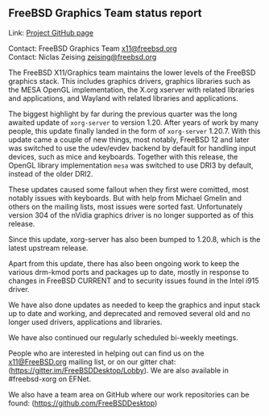 ## FreeBSD Graphics Team status report ##

Link:	 [Project GitHub page](https://github.com/FreeBSDDesktop)

Contact: FreeBSD Graphics Team <x11@freebsd.org>  
Contact: Niclas Zeising <zeising@freebsd.org>  

The FreeBSD X11/Graphics team maintains the lower levels of the FreeBSD graphics
stack.
This includes graphics drivers, graphics libraries such as the
MESA OpenGL implementation, the X.org xserver with related libraries and
applications, and Wayland with related libraries and applications.

The biggest highlight by far during the previous quarter was the long awaited
update of `xorg-server` to version 1.20.
After years of work by many people, this update finally landed in the form of
`xorg-server` 1.20.7.
With this update came a couple of new things, most notably, FreeBSD 12 and later
was switched to use the udev/evdev backend by default for handling input
devices, such as mice and keyboards.
Together with this release, the OpenGL library implementation `mesa` was
switched to use DRI3 by default, instead of the older DRI2.

These updates caused some fallout when they first were comitted, most notably
issues with keyboards.
But with help from Michael Gmelin and others on the mailing lists, most issues
were sorted fast.
Unfortunately version 304 of the nVidia graphics driver is no longer supported
as of this release.

Since this update, xorg-server has also been bumped to 1.20.8, which is the
latest upstream release.

Apart from this update, there has also been ongoing work to keep the various
drm-kmod ports and packages up to date, mostly in response to changes in FreeBSD
CURRENT and to security issues found in the Intel i915 driver.

We have also done updates as needed to keep the graphics and input stack up to
date and working, and deprecated and removed several old and no longer used
drivers, applications and libraries.

We have also continued our regularly scheduled bi-weekly meetings.

People who are interested in helping out can find us on the x11@FreeBSD.org
mailing list, or on our gitter chat: (https://gitter.im/FreeBSDDesktop/Lobby).
We are also available in #freebsd-xorg on EFNet.

We also have a team area on GitHub where our work repositories can be found:
(https://github.com/FreeBSDDesktop)
